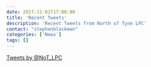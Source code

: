 ```yaml
---
date: 2017-11-01T17:00:00
title: 'Recent Tweets'
description: 'Recent Tweets from North of Tyne LPC'
contact: "stephenblackman"
categories: ['News']
tags: []
---
```


<a class="twitter-timeline"  href="https://twitter.com/NoT_LPC" data-widget-id="578195016302084096">Tweets by @NoT_LPC</a>
<script>!function(d,s,id){var js,fjs=d.getElementsByTagName(s)[0],p=/^http:/.test(d.location)?'http':'https';if(!d.getElementById(id)){js=d.createElement(s);js.id=id;js.src=p+"://platform.twitter.com/widgets.js";fjs.parentNode.insertBefore(js,fjs);}}(document,"script","twitter-wjs");</script>
          
